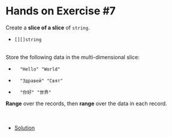 # Hands on Exercise #7
   
Create a **slice of a slice** of `string`.
 * `[][]string`
 
 <br>Store the following data in the multi-dimensional slice:
*       "Hello" "World" 
*       "Здравей" "Свят"
*       "你好" "世界"
**Range** over the records, then **range** over the data in each record.
<br><br><br>  
* [Solution](main.go)